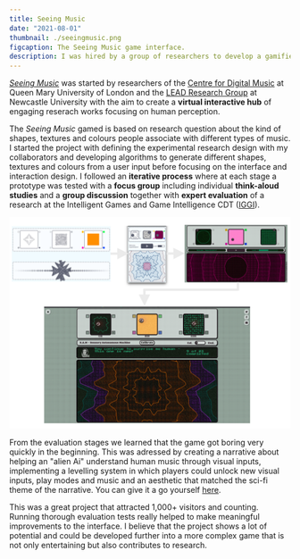 ```yaml
---
title: Seeing Music
date: "2021-08-01"
thumbnail: ./seeingmusic.png
figcaption: The Seeing Music game interface.
description: I was hired by a group of researchers to develop a gamified study environment. It is part of a larger project that was first presented online at the Edinburgh Science Festival in 2021.
---
```


<a target="_blank" rel="noopener noreferrer" href="https://www.seeingmusic.app/">*Seeing Music*</a> was started by researchers of 
the <a target="_blank" rel="noopener noreferrer" href="http://c4dm.eecs.qmul.ac.uk/">Centre for Digital Music</a> at Queen Mary University of London and the <a target="_blank" rel="noopener noreferrer" href="https://www.ncl.ac.uk/elll/research/linguistics/lead/">LEAD Research Group</a> at Newcastle University with the aim to create a **virtual interactive hub** of engaging reserach works focusing on human perception. 

The *Seeing Music* gamed is based on research question about the kind of shapes, textures and colours people associate with different types of music. I started the project with defining the experimental research design with my collaborators and developing algorithms to generate different shapes, textures and colours from a user input before focusing on the interface and interaction design. I followed an **iterative process** where at each stage a prototype was tested with a **focus group** including individual **think-aloud studies** and a **group discussion** together with **expert evaluation** of a research at the Intelligent Games and Game Intelligence CDT (<a target="_blank" rel="noopener noreferrer" href="https://iggi.org.uk/">IGGI</a>). 

![Seeing Music game development](./design_process.png "The different stages of prototype development for the Seeing Music game. The final interface was implemented in React.js.")

From the evaluation stages we learned that the game got boring very quickly in the beginning. This was adressed by creating a narrative about helping an "alien Ai" understand human music through visual inputs, implementing a levelling system in which players could unlock new visual inputs, play modes and music and an aesthetic that matched the sci-fi theme of the narrative. You can give it a go yourself <a target="_blank" rel="noopener noreferrer" href="https://www.seeingmusic.app/see-music">here</a>.

This was a great project that attracted 1,000+ visitors and counting. Running thorough evaluation tests really helped to make meaningful improvements to the interface. I believe that the project shows a lot of potential and could be developed further into a more complex game that is not only entertaining but also contributes to research. 
